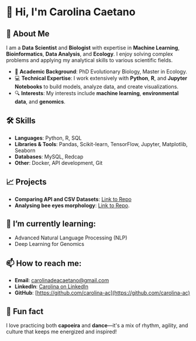 # 👋 Hi, I'm Carolina Caetano

## 🚀 About Me
I am a **Data Scientist** and **Biologist** with expertise in **Machine Learning**, **Bioinformatics**, **Data Analysis**, and **Ecology**. I enjoy solving complex problems and applying my analytical skills to various scientific fields.

- 🔬 **Academic Background**: PhD Evolutionary Biology, Master in Ecology.
- 💻 **Technical Expertise**: I work extensively with **Python**, **R**, and **Jupyter Notebooks** to build models, analyze data, and create visualizations.
- 🔍 **Interests**: My interests include **machine learning**, **environmental data**, and  **genomics**.

## 🛠 Skills
- **Languages**: Python, R, SQL
- **Libraries & Tools**: Pandas, Scikit-learn, TensorFlow, Jupyter, Matplotlib, Seaborn
- **Databases**: MySQL, Redcap
- **Other**: Docker, API development, Git

## 📈 Projects
- **Comparing API and CSV Datasets**: [Link to Repo](https://github.com/carolina-ac/comparing_api_and_csv_datasets)
- **Analysing bee eyes morphology**: [Link to Repo](https://github.com/carolina-ac/bee_eyes).
  
## 🌱 I’m currently learning:
- Advanced Natural Language Processing (NLP)
- Deep Learning for Genomics

## 📫 How to reach me:
- **Email**: carolinadeacaetano@gmail.com
- **LinkedIn**: [Carolina on LinkedIn](https://www.linkedin.com/in/carolina-caetano-079568156/)
- **GitHub**: [https://github.com/carolina-ac](https://github.com/carolina-ac)

## 🧩 Fun fact
I love practicing both **capoeira** and **dance**—it's a mix of rhythm, agility, and culture that keeps me energized and inspired!


